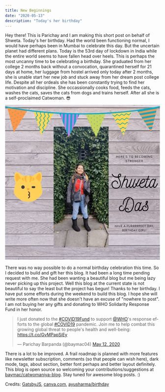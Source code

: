 ```yaml
---
title: New Beginnings
date: "2020-05-13"
description: "Today's her birthday"
---
```


Hey there! This is Parichay and I am making this short post on behalf of Shweta. Today's her birthday. Had the world been functioning normal, I would have perhaps been in Mumbai to celebrate this day.
But the uncertain planet had different plans. Today is the 53rd day of lockdown in India while the entire world seems to have fallen head over heels. This is perhaps the most uncanny time to
be celebrating a birthday. She graduated from her college 2 months back without a convocation, quarantined herself for 21 days at home, her luggage from hostel arrived only today after
2 months, she is unable start her new job and stuck away from her dream post college life. Despite all her ordeals she has been constantly trying to find her motivation and discipline. 
She occassionally cooks food, feeds the cats, washes the cats, saves the cats from dogs and trains herself. After all she is a self-proclaimed Catwoman. 😎

![Birthday Poster](./bday-poster.gif)

There was no way possible to do a normal birthday celebration this time. So I decided to build and gift her this blog. It had been a long time pending request with me. She had been wanting a 
beautiful blog but me being lazy never picking up this project. Well this blog at the current state is not beautiful to say the least but the project has begun! Thanks to her birthday. I have 
put some efforts during the weekend to build this blog. I hope she will write more often now that she doesn't have an excuse of "nowhere to post". I am not buying her any gifts and donating to
WHO Solidarity Response Fund in her honor. 

<blockquote class="twitter-tweet"><p lang="en" dir="ltr">I just donated to the <a href="https://twitter.com/hashtag/COVID19Fund?src=hash&amp;ref_src=twsrc%5Etfw">#COVID19Fund</a> to support <a href="https://twitter.com/WHO?ref_src=twsrc%5Etfw">@WHO</a>&#39;s response efforts to the global <a href="https://twitter.com/hashtag/COVID19?src=hash&amp;ref_src=twsrc%5Etfw">#COVID19</a> pandemic. Join me to help combat this growing global threat to people&#39;s health and well-being: <a href="https://t.co/GvMPapSiEy">https://t.co/GvMPapSiEy</a></p>&mdash; Parichay Barpanda (@baymac04) <a href="https://twitter.com/baymac04/status/1260253124058464256?ref_src=twsrc%5Etfw">May 12, 2020</a></blockquote>

There is a lot to be improved. A frail roadmap is planned with more features like newsletter subscription, comments (so that people can wish here), dark mode, tags, about section, better font perhaps and better layout definitely.
This blog is open source so welcoming your contributions/suggestions at [baymac/catwomaniya-blog](https://github.com/baymac/catwomaniya-blog). Stay tuned for awesome blog posts. :)

Credits: [GatsbyJS](https://www.gatsbyjs.org/), [canva.com](https://www.canva.com), [ayusharma/birthday](https://github.com/ayusharma/birthday)


